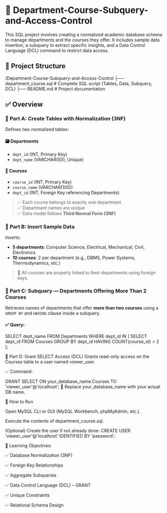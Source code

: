 # 📘 Department-Course-Subquery-and-Access-Control

This SQL project involves creating a normalized academic database schema to manage departments and the courses they offer. It includes sample data insertion, a subquery to extract specific insights, and a Data Control Language (DCL) command to restrict data access.

## 📂 Project Structure

/Department-Course-Subquery-and-Access-Control
├── department_course.sql # Complete SQL script (Tables, Data, Subquery, DCL)
├── README.md # Project documentation

## ✅ Overview

### 🔹 Part A: Create Tables with Normalization (3NF)

Defines two normalized tables:

#### 🗃️ Departments
- `dept_id` (INT, Primary Key)
- `dept_name` (VARCHAR(50), Unique)

#### 📘 Courses
- `course_id` (INT, Primary Key)
- `course_name` (VARCHAR(100))
- `dept_id` (INT, Foreign Key referencing Departments)

> ✅ Each course belongs to exactly one department  
> ✅ Department names are unique  
> ✅ Data model follows **Third Normal Form (3NF)**


### 🔹 Part B: Insert Sample Data

Inserts:
- **5 departments**: Computer Science, Electrical, Mechanical, Civil, Electronics
- **10 courses**: 2 per department (e.g., DBMS, Power Systems, Thermodynamics, etc.)

> 🔗 All courses are properly linked to their departments using foreign keys.


### 🔹 Part C: Subquery — Departments Offering More Than 2 Courses

Retrieves names of departments that offer **more than two courses** using a `GROUP BY` and `HAVING` clause inside a subquery.


#### ✅ Query:
SELECT dept_name
FROM Departments
WHERE dept_id IN (
    SELECT dept_id
    FROM Courses
    GROUP BY dept_id
    HAVING COUNT(course_id) > 2
);


🔹 Part D: Grant SELECT Access (DCL)
Grants read-only access on the Courses table to a user named viewer_user.


✅ Command:

GRANT SELECT ON your_database_name.Courses TO 'viewer_user'@'localhost';
🔐 Replace your_database_name with your actual DB name.


🚀 How to Run

Open MySQL CLI or GUI (MySQL Workbench, phpMyAdmin, etc.).

Execute the contents of department_course.sql.

(Optional) Create the user if not already done:
CREATE USER 'viewer_user'@'localhost' IDENTIFIED BY 'password';


🧠 Learning Objectives:

✅ Database Normalization (3NF)

✅ Foreign Key Relationships

✅ Aggregate Subqueries

✅ Data Control Language (DCL) – GRANT

✅ Unique Constraints

✅ Relational Schema Design


